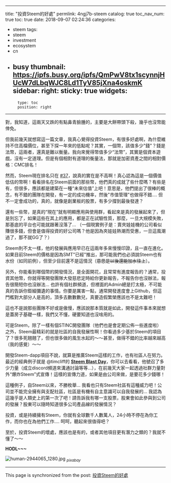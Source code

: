 
---
title: "投資Steem的好處"
permlink: 4ngj7b-steem
catalog: true
toc_nav_num: true
toc: true
date: 2018-09-07 02:24:36
categories:
- steem
tags:
- steem
- investment
- ecosystem
- cn
- busy
thumbnail: https://ipfs.busy.org/ipfs/QmPwV8tx1scynnjHUcW7dLbqWJC8Ld1TyV85jXna4oskmK
sidebar:
    right:
        sticky: true
widgets:
    -
        type: toc
        position: right
---


對，我知道，這兩天又跌的有點鼻青臉腫的，主要是大餅帶頭下殺，幾乎也沒幣能倖免。

但我前幾天就想寫這一篇文章，我真心覺得投資Steem，有很多好處啊，為什麼維持不住高檔價位，甚至下探一年來的低點呢？其實，一個幣，該值多少"錢"？錢是法幣，這兩者，還真是難以衡量。我向來覺得幣值多少“法幣”，其實是個資本遊戲，沒有一定道理。但是有個相對有道理的衡量法，那就是加密資產之間的相對價格：CMC排名！

然而，Steem現在排名只在 [#37](https://coinmarketcap.com/currencies/steem/)，說真的實在是不高啊！真心認為這是一個價值低估的幣啊！看看排名在Steem前面的那些幣，他們真的成就了些什麼嗎？有些是有，但很多，應該都是建築在一種“未來估值”上吧！意思是，他們提出了很棒的概念，有不錯的團隊在開發，有一定的成功機率，然後"市值管理"也做得不錯.... 但不一定會成功的，真的，就像是創業板的股票，有多少撐到最後發達？

還有一些幣，是真的“現在”就有明顯應用與使用群，看起來是真的發展起來了，但是別忘了，如果這些在其上的應用，都是正在試驗性質，那麼，一旦大規模失敗，那基底的平台也可能就跟著沒落了... （一個現實例子是：賣夾娃娃機的公司看似賺很多錢，但會是值得投資的好公司嗎？他是因為夾娃娃熱潮而受惠，一旦這風潮過了，那不就GG了？）

Steem則不太一樣，他的發展與應用早已在這兩年多來慢慢印證，且一直在進化。如果目前Steem的價格是因為SMT"已經"推出，那可能我們也必須說Steem也有水份（如同前例），但至少目前還不是這情況（<del>意思是以後還能加水往上</del>）。

另外，你能看到哪個幣的開發情況，是全面開花，且常常有進度報告的？通常，投資其他幣，你就得等開發團隊大發慈悲定時給你更新報告，不報告你也沒辦法，報告很簡短你也沒辦法... 也許有個社群頻道，但裡面的Admin總是打太極，不可能真的告訴你鉅細彌遺的事情。你要是厲害一點，通常開發進度會上Github，但這門檻對大部分人是高的，頂多去數數數兒，真要造假繁榮應該也不是太難吧！

這也不是說那些團隊不好或是傲慢，應該說那本質就是如此，開發這件事本來就想是蓋房子基礎一樣，我們又不懂，硬要知道也沒啥用的。

可是Steem，除了一樣有個STINC開發團隊（他們也是會定期公佈一些進度啦）之外，Steem最精彩的就是社區的自我發展性啊！你看過多少基於Steem的項目了？很多死翹翹了，但也很多做的風生水起的～～甚至，做得不錯的比率越來越高（我的感覺）～～

開發Steem-dapp項目不說，就算是推廣Steem這樣的工作，也有社區人在努力。最近的經典例子就是 @timcliff的 [**Steem Blast Day**](https://steemit.com/steem/@timcliff/steem-blast-day-wow)，你可以去看看，他號召了多少力量（成立discord頻道來溝通討論等等...），在前幾天大家一起透過社群力量對外“爆炸Steem”式宣傳！這樣的宣傳力道，如果是由公司來做，是要花多少錢哪！

這種例子，自Steem以來，不勝枚舉... 我看也只有Steem社區有這種威力吧！公司並不能完全擁有與支配社區，社區是有機有自主意識可以自我發展的... 我認為這幾乎是人類史上的第一次了吧！請告訴我有哪一支股票，股東會如此參與到公司的發展？股東可以隨時知道很多公司產品線的發展情況？

投資，或是持續擁有Steem，你就有全球數千人數萬人，24小時不停在為你工作，而你也在為他們工作.... 呵呵，聽起來很值得吧？

至於，投資Steem的壞處，應該也是有的，或者其他項目更有潛力之類的？我就不懂了～～

**HODL~~~**

![human-2944065_1280.jpg](https://ipfs.busy.org/ipfs/QmPwV8tx1scynnjHUcW7dLbqWJC8Ld1TyV85jXna4oskmK)
<sub>*pixabay*</sub>

- - -

This page is synchronized from the post: [投資Steem的好處](https://steemit.com/@deanliu/4ngj7b-steem)

